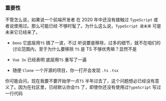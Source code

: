 ### 重要性

不管怎么说，如果说一个前端开发者 在 2020 年中还没有接触过 `TypeScript` 或者说使用过。那么可能已经 不够时髦了。为什么这么说，`TypeScript 是未来` 可是未来它已经来了。

- `Deno` 它底层用`TS` 搞了一波，不过 听说要是移除，过多的细节，就不在咱们的讨论范围内，至于为什么要移除 `TS` 是 TS 不够优秀嘛？显然不是

- `Vue 3x` 已经表明 底层用`TS` 重写了一遍

- 随便 `Clone` 一个开源的项目，你一打开会发现 `.ts` `.tsx`

你可能会问，现在我要不要开始学一点`TS` 半年过去了，这个问题想必已经没有意义了。因为在社区里，已经默认你会`TS` 了，即使你还没有使用过`TypeScript` 写过一行代码